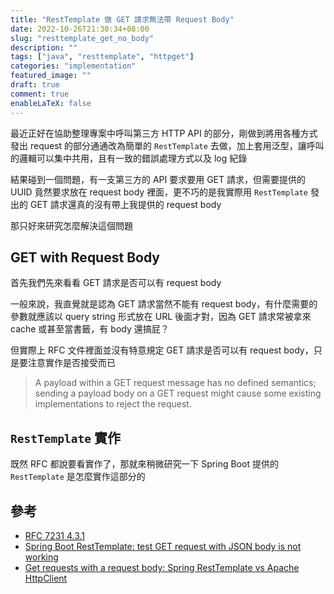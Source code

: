 ```yaml
---
title: "RestTemplate 做 GET 請求無法帶 Request Body"
date: 2022-10-26T21:30:34+08:00
slug: "resttemplate_get_no_body"
description: ""
tags: ["java", "resttemplate", "httpget"]
categories: "implementation"
featured_image: ""
draft: true
comment: true
enableLaTeX: false
---
```


最近正好在協助整理專案中呼叫第三方 HTTP API 的部分，剛做到將用各種方式發出 request 的部分通通改為簡單的 `RestTemplate` 去做，加上套用泛型，讓呼叫的邏輯可以集中共用，且有一致的錯誤處理方式以及 log 紀錄

結果碰到一個問題，有一支第三方的 API 要求要用 GET 請求，但需要提供的 UUID 竟然要求放在 request body 裡面，更不巧的是我實際用 `RestTemplate` 發出的 GET 請求還真的沒有帶上我提供的 request body

那只好來研究怎麼解決這個問題

## GET with Request Body

首先我們先來看看 GET 請求是否可以有 request body

一般來說，我直覺就是認為 GET 請求當然不能有 request body，有什麼需要的參數就應該以 query string 形式放在 URL 後面才對，因為 GET 請求常被拿來 cache 或甚至當書籤，有 body 還搞屁？

但實際上 RFC 文件裡面並沒有特意規定 GET 請求是否可以有 request body，只是要注意實作是否接受而已

> A payload within a GET request message has no defined semantics; sending a payload body on a GET request might cause some existing implementations to reject the request.

## `RestTemplate` 實作

既然 RFC 都說要看實作了，那就來稍微研究一下 Spring Boot 提供的 `RestTemplate` 是怎麼實作這部分的



## 參考

- [RFC 7231 4.3.1](https://datatracker.ietf.org/doc/html/rfc7231#section-4.3.1)
- [Spring Boot RestTemplate: test GET request with JSON body is not working](https://marco.dev/spring-boot-test-get-body)
- [Get requests with a request body: Spring RestTemplate vs Apache HttpClient](https://mekaso.rocks/get-requests-with-a-request-body-spring-resttemplate-vs-apache-httpclient)
